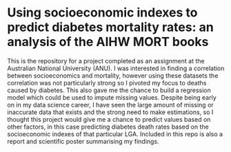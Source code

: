 # Using socioeconomic indexes to predict diabetes mortality rates: an analysis of the AIHW MORT books
This is the repository for a project completed as an assignment at the Australian National University (ANU). I was interested in finding a correlation between socioeconomics and mortality, however using these datasets the correlation was not particularly strong so I pivoted my focus to deaths caused by diabetes. This also gave me the chance to build a regression model which could be used to impute missing values. Despite being early on in my data science career, I have seen the large amount of missing or inaccurate data that exists and the strong need to make estimations, so I thought this project would give me a chance to predict values based on other factors, in this case predicting diabetes death rates based on the socioeconomic indexes of that particular LGA. Included in this repo is also a report and scientific poster summarising my findings.

